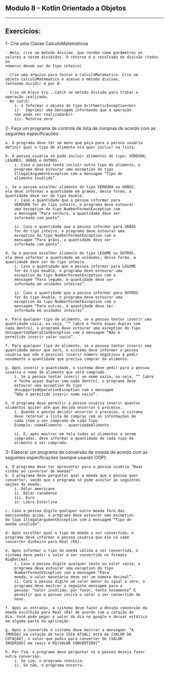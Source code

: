 ## Modulo 8 - Kotlin Orientado a Objetos
<hr>
<h2>Exercicios: </h2>

1- Crie uma Classe CalculoMatematicoa

    - Nela, crie um método divisao, que recebe como parâmetros os
    valores a serem divididos. O retorno é o resultado da divisão (todos os
    números devem ser do tipo inteiro)

    - Crie uma arquivo para testar a CalculoMatematico. Crie um
    objeto CalculoMatematico e acesse o método divisao,
    tentando dividir 4 por 0.

    - Crie um bloco try...catch no método divisão para tratar a
    operação realizada;
    - No catch:
        i- o Informar o objeto do tipo ArithmeticException<br>
        ii-  Imprimir uma mensagem informando que a operação
        não pode ser realizada<br>
        iii- Retorna zero

2- Faça um programa de controle de lista de compras de acordo com
   as seguintes especificações:

    a. O programa deve ter um menu que peça para a pessoa usuária
    definir qual o tipo de alimento ela quer incluir na lista.

    b. A pessoa usuária só pode incluir alimentos do tipo: VERDURA,
    LEGUMES, GRÃOS e OUTROS.
        i. Caso a pessoa tente incluir outro tipo de alimento, o
        programa deve estourar uma exception do tipo
        IllegalArgumentException com a mensagem “Tipo de
        alimento inválido”.

    c. Se a pessoa escolher alimento do tipo VERDURA ou GRÃOS,
    ela deve informar a quantidade em gramas, dessa forma, a
    quantidade deve ser do tipo double.
        i. Caso a quantidade que a pessoa informar para
        VERDURA for do tipo inteiro, o programa deve estourar
        uma exception do tipo NumberFormatException com
        a mensagem “Para verdura, a quantidade deve ser
        informada com ponto”.

        ii. Caso a quantidade que a pessoa informar para GRÃOS
        for do tipo inteiro, o programa deve estourar uma
        exception do tipo NumberFormatException com a
        mensagem “Para grãos, a quantidade deve ser
        informada com ponto”.

    d. Se a pessoa escolher alimento do tipo LEGUME ou OUTROS,
    ela deve informar a quantidade em unidades, dessa forma, a
    quantidade deve ser do tipo inteiro.
        i. Caso a quantidade que a pessoa informar para LEGUME
        for do tipo double, o programa deve estourar uma
        exception do tipo NumberFormatException com a
        mensagem “Para legume, a quantidade deve ser
        informada em unidades inteiras”.

        ii. Caso a quantidade que a pessoa informar para OUTROS
        for do tipo double, o programa deve estourar uma
        exception do tipo NumberFormatException com a
        mensagem “Para outros, a quantidade deve ser
        informada em unidades inteiras”.

    e. Para qualquer tipo de alimento, se a pessoa tentar inserir uma
    quantidade vazia, ou seja, “” [abre e fecha aspas duplas sem
    nada dentro], o programa deve estourar uma exception do tipo
    UnsupportedOperationException com a mensagem “Não é
    permitido inserir valor vazio”.

    f. Para qualquer tipo de alimento, se a pessoa tentar inserir uma
    quantidade menor que zero, o sistema deve informar a pessoa
    usuária que não é possível inserir número negativos e pedir
    novamente a quantidade que precisa comprar do alimento.

    g. Após inserir a quantidade, o sistema deve pedir para a pessoa
    usuária o nome do alimento que será comprado.
        i. Se a pessoa tentar inserir um nome vazio, ou seja, “” [abre
        e fecha aspas duplas sem nada dentro], o programa deve
        estourar uma exception do tipo
        UnsupportedOperationException com a mensagem
        “Não é permitido inserir nome vazio”.

    h. O programa deve permitir a pessoa usuária inserir quantos
    alimentos quiser até que decida encerrar o processo.
        i. Quando a pessoa decidir encerrar o processo, o sistema
        deve retornar a lista de compras com as informações de
        cada item a ser comprado de cada tipo.
        Exemplo: nomeAlimento - quantidadeAlimento

        ii. E, após mostrar em tela todos os alimentos a serem
        compradas, deve informar a quantidade de cada tipo de
        alimento a ser comprado.

3- Elaborar um programa de conversão de moeda de acordo com as
   seguintes especificações (sempre usando OOP):

    a. O programa deve ter apresentar para a pessoa usuária “Boas
    vindas ao conversor de moedas”
    b. O programa deve perguntar qual a moeda que a pessoa quer
    converter, sendo que o programa só pode aceitar as seguintes
    opções de moeda:
        i. Dólar americano
        ii. Dólar canadense
        iii. Euro
        iv. Libra Esterlina

    c. Caso a pessoa digite qualquer outra moeda fora das
    mencionadas acima, o programa deve estourar uma exception
    do tipo IllegalArgumentException com a mensagem “Tipo de
    moeda inválido”.

    d. Após escolher qual o tipo de moeda a ser convertida, o
    programa deve informar a pessoa usuária que ele só sabe
    converter dinheiro para Real (R$).

    e. Após informar o tipo de moeda válida a ser convertida, o
    sistema deve pedir o valor a ser convertido no formato
    BigDecimal.
        i. Caso a pessoa digite qualquer texto ou valor vazio, o
        programa deve estourar uma exception do tipo
        NumberFormatException com a mensagem “Para
        moeda, o valor monetário deve ser um número decimal”.
        ii. Caso a pessoa digite um valor menor ou igual a zero, o
        programa deve mostrar a seguinte mensagem para a
        pessoa: “Valor inválido, por favor, tente novamente” E
        permitir que a pessoa insira o valor a ser convertido de
        novo.

    f. Após as entradas, o sistema deve fazer a devida conversão da
    moeda escolhida para Real (R$) de acordo com a cotação do
    dia. Você pode pegar o valor do dia no google e deixar estática
    em alguma parte da aplicação.

    g. Após a conversão o sistema deve mostrar a mensagem: “A
    [MOEDA] na cotação de hoje [DIA ATUAL] está em [VALOR DA
    COTAÇÃO], o valor que pediu para converter de [VALOR
    INSERIDO] em reais é R$[VALOR CONVERTIDO]”.

    h. Por fim, o programa deve perguntar se a pessoa deseja fazer
    outra conversão.
        i. Se sim, o programa reinicia.
        ii. Se não, o programa encerra.